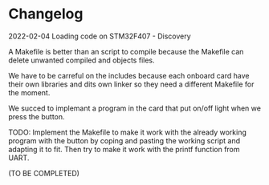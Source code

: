 # Changelog

2022-02-04 Loading code on STM32F407 - Discovery

A Makefile is better than an script to compile because the Makefile can delete unwanted compiled and objects files.

We have to be carreful on the includes because each onboard card have their own libraries and dits own linker so they need a different Makefile for the moment.

We succed to implemant a program in the card that put on/off light when we press the button.

TODO: Implement the Makefile to make it work with the already working program with the button by coping and pasting the working script and adapting it to fit. Then try to make it work with the printf function from UART. 

(TO BE COMPLETED)
